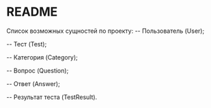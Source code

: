 # README
Список возможных сущностей по проекту:
-- Пользователь (User);

-- Тест (Test);

-- Категория (Category);

-- Вопрос (Question);

-- Ответ (Answer);

-- Результат теста (TestResult).
